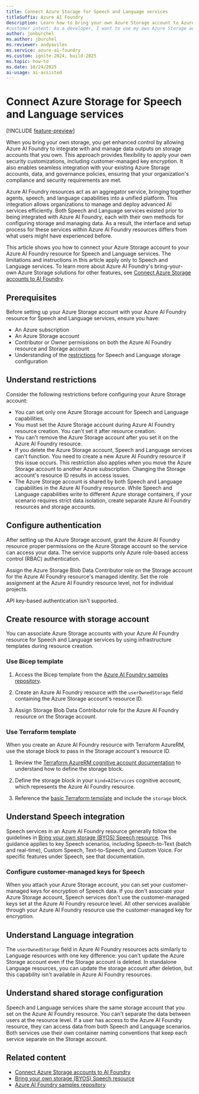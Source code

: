 ```yaml
---
title: Connect Azure Storage for Speech and Language services
titleSuffix: Azure AI Foundry
description: Learn how to bring your own Azure Storage account to Azure AI Foundry for Speech and Language services during resource creation.
#customer intent: As a developer, I want to use my own Azure Storage account for Speech and Language services so that I can apply my security customizations and meet compliance requirements.
author: jonburchel
ms.author: jburchel
ms.reviewer: andyaviles
ms.service: azure-ai-foundry
ms.custom: ignite-2024, build-2025
ms.topic: how-to
ms.date: 10/24/2025
ai-usage: ai-assisted
---
```


# Connect Azure Storage for Speech and Language services

[!INCLUDE [feature-preview](../includes/feature-preview.md)]

When you bring your own storage, you get enhanced control by allowing Azure AI Foundry to integrate with and manage data outputs on storage accounts that you own. This approach provides flexibility to apply your own security customizations, including customer-managed key encryption. It also enables seamless integration with your existing Azure Storage accounts, data, and governance policies, ensuring that your organization's compliance and security requirements are met.

Azure AI Foundry resources act as an aggregator service, bringing together agents, speech, and language capabilities into a unified platform. This integration allows organizations to manage and deploy advanced AI services efficiently. Both Speech and Language services existed prior to being integrated with Azure AI Foundry, each with their own methods for configuring storage and managing data. As a result, the interface and setup process for these services within Azure AI Foundry resources differs from what users might have experienced before.

This article shows you how to connect your Azure Storage account to your Azure AI Foundry resource for Speech and Language services. The limitations and instructions in this article apply only to Speech and Language services. To learn more about Azure AI Foundry's bring-your-own Azure Storage solutions for other features, see [Connect Azure Storage accounts to AI Foundry](bring-your-own-azure-storage-foundry.md).

## Prerequisites

Before setting up your Azure Storage account with your Azure AI Foundry resource for Speech and Language services, ensure you have:

- An Azure subscription
- An Azure Storage account
- Contributor or Owner permissions on both the Azure AI Foundry resource and Storage account
- Understanding of the [restrictions](#understand-restrictions) for Speech and Language storage configuration

## Understand restrictions

Consider the following restrictions before configuring your Azure Storage account:

- You can set only one Azure Storage account for Speech and Language capabilities.
- You must set the Azure Storage account during Azure AI Foundry resource creation. You can't set it after resource creation.
- You can't remove the Azure Storage account after you set it on the Azure AI Foundry resource.
- If you delete the Azure Storage account, Speech and Language services can't function. You need to create a new Azure AI Foundry resource if this issue occurs. This restriction also applies when you move the Azure Storage account to another Azure subscription. Changing the Storage account's resource ID results in access issues.
- The Azure Storage account is shared by both Speech and Language capabilities in the Azure AI Foundry resource. While Speech and Language capabilities write to different Azure storage containers, if your scenario requires strict data isolation, create separate Azure AI Foundry resources and storage accounts.

## Configure authentication

After setting up the Azure Storage account, grant the Azure AI Foundry resource proper permissions on the Azure Storage account so the service can access your data. The service supports only Azure role-based access control (RBAC) authentication.

Assign the Azure Storage Blob Data Contributor role on the Storage account for the Azure AI Foundry resource's managed identity. Set the role assignment at the Azure AI Foundry resource level, not for individual projects.

API key-based authentication isn't supported.

## Create resource with storage account

You can associate Azure Storage accounts with your Azure AI Foundry resource for Speech and Language services by using infrastructure templates during resource creation.

### Use Bicep template

1. Access the Bicep template from the [Azure AI Foundry samples repository](https://github.com/azure-ai-foundry/foundry-samples/blob/main/samples/microsoft/infrastructure-setup/02-storage-speech-language/main.bicep).

1. Create an Azure AI Foundry resource with the `userOwnedStorage` field containing the Azure Storage account's resource ID.

1. Assign Storage Blob Data Contributor role for the Azure AI Foundry resource on the Storage account.

### Use Terraform template

When you create an Azure AI Foundry resource with Terraform AzureRM, use the storage block to pass in the Storage account's resource ID.

1. Review the [Terraform AzureRM cognitive account documentation](https://registry.terraform.io/providers/hashicorp/azurerm/latest/docs/resources/cognitive_account) to understand how to define the storage block.

1. Define the storage block in your `kind=AIServices` cognitive account, which represents the Azure AI Foundry resource.

1. Reference the [basic Terraform template](https://github.com/azure-ai-foundry/foundry-samples/tree/main/samples/microsoft/infrastructure-setup-terraform/00-basic-azurerm) and include the `storage` block.

## Understand Speech integration

Speech services in an Azure AI Foundry resource generally follow the guidelines in [Bring your own storage (BYOS) Speech resource](../../ai-services/speech-service/bring-your-own-storage-speech-resource.md?tabs=portal). This guidance applies to key Speech scenarios, including Speech-to-Text (batch and real-time), Custom Speech, Text-to-Speech, and Custom Voice. For specific features under Speech, see that documentation.

### Configure customer-managed keys for Speech

When you attach your Azure Storage account, you can set your customer-managed keys for encryption of Speech data. If you don't associate your Azure Storage account, Speech services don't use the customer-managed keys set at the Azure AI Foundry resource level. All other services available through your Azure AI Foundry resource use the customer-managed key for encryption.

## Understand Language integration

The `userOwnedStorage` field in Azure AI Foundry resources acts similarly to Language resources with one key difference: you can't update the Azure Storage account even if the Storage account is deleted. In standalone Language resources, you can update the storage account after deletion, but this capability isn't available in Azure AI Foundry resources.

## Understand shared storage configuration

Speech and Language services share the same storage account that you set on the Azure AI Foundry resource. You can't separate the data between users at the resource level. If a user has access to the Azure AI Foundry resource, they can access data from both Speech and Language scenarios. Both services use their own container naming conventions that keep each service separate on the Storage account.

## Related content

- [Connect Azure Storage accounts to AI Foundry](bring-your-own-azure-storage-foundry.md)
- [Bring your own storage (BYOS) Speech resource](../../ai-services/speech-service/bring-your-own-storage-speech-resource.md?tabs=portal)
- [Azure AI Foundry samples repository](https://github.com/azure-ai-foundry/foundry-samples)
